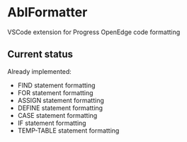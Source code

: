 # AblFormatter

VSCode extension for Progress OpenEdge code formatting

## Current status

Already implemented:
- FIND statement formatting
- FOR statement formatting
- ASSIGN statement formatting
- DEFINE statement formatting
- CASE statement formatting
- IF statement formatting
- TEMP-TABLE statement formatting
